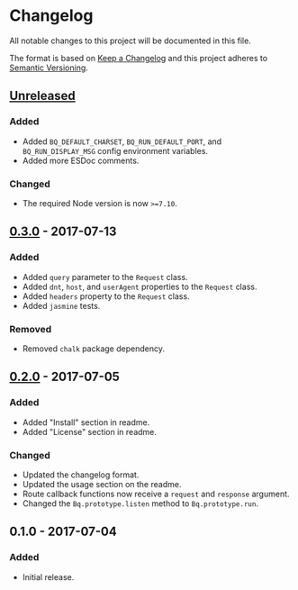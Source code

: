 Changelog
=========
All notable changes to this project will be documented in this file.

The format is based on [Keep a Changelog](http://keepachangelog.com/en/1.0.0/)
and this project adheres to [Semantic Versioning](http://semver.org/spec/v2.0.0.html).

[Unreleased]
------------
### Added
- Added `BQ_DEFAULT_CHARSET`, `BQ_RUN_DEFAULT_PORT`, and `BQ_RUN_DISPLAY_MSG` config environment variables.
- Added more ESDoc comments.

### Changed
- The required Node version is now `>=7.10`.

[0.3.0] - 2017-07-13
--------------------
### Added
- Added `query` parameter to the `Request` class.
- Added `dnt`, `host`, and `userAgent` properties to the `Request` class.
- Added `headers` property to the `Request` class.
- Added `jasmine` tests.

### Removed
- Removed `chalk` package dependency.

[0.2.0] - 2017-07-05
--------------------
### Added
- Added "Install" section in readme.
- Added "License" section in readme.

### Changed
- Updated the changelog format.
- Updated the usage section on the readme.
- Route callback functions now receive a `request` and `response` argument.
- Changed the `Bq.prototype.listen` method to `Bq.prototype.run`.

0.1.0 - 2017-07-04
------------------
### Added
- Initial release.

[Unreleased]: https://github.com/becquerel-js/framework/compare/v0.3.0...HEAD
[0.3.0]: https://github.com/becquerel-js/framework/compare/v0.2.0...v0.3.0
[0.2.0]: https://github.com/becquerel-js/framework/compare/v0.1.0...v0.2.0